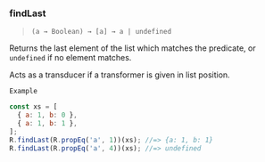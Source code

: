 ### findLast

> `(a → Boolean) → [a] → a | undefined`

Returns the last element of the list which matches the predicate, or `undefined` if no element matches.

Acts as a transducer if a transformer is given in list position.

`Example`

```js
const xs = [
  { a: 1, b: 0 },
  { a: 1, b: 1 },
];
R.findLast(R.propEq('a', 1))(xs); //=> {a: 1, b: 1}
R.findLast(R.propEq('a', 4))(xs); //=> undefined
```
